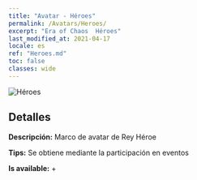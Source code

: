 ```yaml
---
title: "Avatar - Héroes"
permalink: /Avatars/Heroes/
excerpt: "Era of Chaos  Héroes"
last_modified_at: 2021-04-17
locale: es
ref: "Heroes.md"
toc: false
classes: wide
---
```

 ![Héroes](/images/a/avatarFrame_49.png)

## Detalles

 **Descripción:** Marco de avatar de Rey Héroe 

 **Tips:** Se obtiene mediante la participación en eventos 

 **Is available:**  + 


